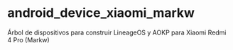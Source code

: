 # android_device_xiaomi_markw
Árbol de dispositivos para construir LineageOS y AOKP para Xiaomi Redmi 4 Pro (Markw)

